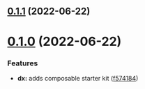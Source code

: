 ## [0.1.1](https://github.com/openwebstacks/ts-starter/compare/v0.1.0...v0.1.1) (2022-06-22)



# [0.1.0](https://github.com/openwebstacks/ts-starter/compare/f5741843e4e98937ebc76a73ea90cd04a375d134...v0.1.0) (2022-06-22)


### Features

* **dx:** adds composable starter kit ([f574184](https://github.com/openwebstacks/ts-starter/commit/f5741843e4e98937ebc76a73ea90cd04a375d134))



